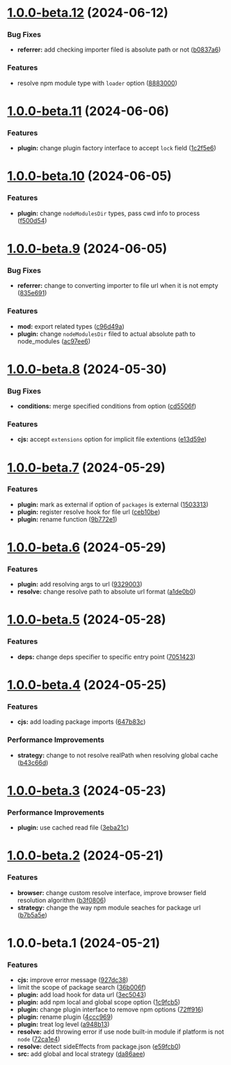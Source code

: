 # [1.0.0-beta.12](https://github.com/TomokiMiyauci/esbuild-deno-specifier/compare/1.0.0-beta.11...1.0.0-beta.12) (2024-06-12)


### Bug Fixes

* **referrer:** add checking importer filed is absolute path or not ([b0837a6](https://github.com/TomokiMiyauci/esbuild-deno-specifier/commit/b0837a6a0e34eb1a10428c39cb55c71c5bca0284))


### Features

* resolve npm module type with `loader` option ([8883000](https://github.com/TomokiMiyauci/esbuild-deno-specifier/commit/8883000ce15a0395106db390424da3f1aae4a01b))

# [1.0.0-beta.11](https://github.com/TomokiMiyauci/esbuild-deno-specifier/compare/1.0.0-beta.10...1.0.0-beta.11) (2024-06-06)


### Features

* **plugin:** change plugin factory interface to accept `lock` field ([1c2f5e6](https://github.com/TomokiMiyauci/esbuild-deno-specifier/commit/1c2f5e67fafc0b86fef68bc11c0cda1fe8e51a86))

# [1.0.0-beta.10](https://github.com/TomokiMiyauci/esbuild-deno-specifier/compare/1.0.0-beta.9...1.0.0-beta.10) (2024-06-05)


### Features

* **plugin:** change `nodeModulesDir` types, pass cwd info to process ([f500d54](https://github.com/TomokiMiyauci/esbuild-deno-specifier/commit/f500d545b1a967cebf70455553b70c912931ecab))

# [1.0.0-beta.9](https://github.com/TomokiMiyauci/esbuild-deno-specifier/compare/1.0.0-beta.8...1.0.0-beta.9) (2024-06-05)


### Bug Fixes

* **referrer:** change to converting importer to file url when it is not empty ([835e691](https://github.com/TomokiMiyauci/esbuild-deno-specifier/commit/835e691fded0769aee5d31d33065d96ae2877e5e))


### Features

* **mod:** export related types ([c96d49a](https://github.com/TomokiMiyauci/esbuild-deno-specifier/commit/c96d49a8149287ee0d16e5d4e2ebc04e0c5a64a4))
* **plugin:** change `nodeModulesDir` filed to actual absolute path to node_modules ([ac97ee6](https://github.com/TomokiMiyauci/esbuild-deno-specifier/commit/ac97ee616da89592acaefb2ad5725827b3b2bdaa))

# [1.0.0-beta.8](https://github.com/TomokiMiyauci/esbuild-deno-specifier/compare/1.0.0-beta.7...1.0.0-beta.8) (2024-05-30)


### Bug Fixes

* **conditions:** merge specified conditions from option ([cd5506f](https://github.com/TomokiMiyauci/esbuild-deno-specifier/commit/cd5506f7827403c1a7c41881164f63c2bbdfb93b))


### Features

* **cjs:** accept `extensions` option for implicit file extentions ([e13d59e](https://github.com/TomokiMiyauci/esbuild-deno-specifier/commit/e13d59ec90e5f38c05a5566b32cd2cb336a694b9))

# [1.0.0-beta.7](https://github.com/TomokiMiyauci/esbuild-deno-specifier/compare/1.0.0-beta.6...1.0.0-beta.7) (2024-05-29)


### Features

* **plugin:** mark as  external if option of `packages` is external ([1503313](https://github.com/TomokiMiyauci/esbuild-deno-specifier/commit/1503313fed0f2265fbda068bebb9ea3007086700))
* **plugin:** register resolve hook for file url ([ceb10be](https://github.com/TomokiMiyauci/esbuild-deno-specifier/commit/ceb10be131f656c1c3020dbffb416b743deff031))
* **plugin:** rename function ([9b772e1](https://github.com/TomokiMiyauci/esbuild-deno-specifier/commit/9b772e13cb205477b7b197493663d0f24307a7f7))

# [1.0.0-beta.6](https://github.com/TomokiMiyauci/esbuild-deno-specifier/compare/1.0.0-beta.5...1.0.0-beta.6) (2024-05-29)


### Features

* **plugin:** add resolving args to url ([9329003](https://github.com/TomokiMiyauci/esbuild-deno-specifier/commit/93290031f24ec01143fd2d47904456626b2d2f1f))
* **resolve:** change resolve path to absolute url format ([a1de0b0](https://github.com/TomokiMiyauci/esbuild-deno-specifier/commit/a1de0b017d641133a8911f8bdfe4999cbfd64778))

# [1.0.0-beta.5](https://github.com/TomokiMiyauci/esbuild-deno-specifier/compare/1.0.0-beta.4...1.0.0-beta.5) (2024-05-28)


### Features

* **deps:** change deps specifier to specific entry point ([7051423](https://github.com/TomokiMiyauci/esbuild-deno-specifier/commit/7051423dbec6d7e20aaf1ba9ce9495b2c6d0c444))

# [1.0.0-beta.4](https://github.com/TomokiMiyauci/esbuild-deno-specifier/compare/1.0.0-beta.3...1.0.0-beta.4) (2024-05-25)


### Features

* **cjs:** add loading package imports ([647b83c](https://github.com/TomokiMiyauci/esbuild-deno-specifier/commit/647b83c93fe313ede9b1839dbf244fea7e395d37))


### Performance Improvements

* **strategy:** change to not resolve realPath when resolving global cache ([b43c66d](https://github.com/TomokiMiyauci/esbuild-deno-specifier/commit/b43c66d7fd9484cae1619fc57aa02748d84501a7))

# [1.0.0-beta.3](https://github.com/TomokiMiyauci/esbuild-deno-specifier/compare/1.0.0-beta.2...1.0.0-beta.3) (2024-05-23)


### Performance Improvements

* **plugin:** use cached read file ([3eba21c](https://github.com/TomokiMiyauci/esbuild-deno-specifier/commit/3eba21cb30ffc50d16e0db54ecb826544c6eeafd))

# [1.0.0-beta.2](https://github.com/TomokiMiyauci/esbuild-deno-specifier/compare/1.0.0-beta.1...1.0.0-beta.2) (2024-05-21)


### Features

* **browser:** change custom resolve interface, improve browser field resolution algorithm ([b3f0806](https://github.com/TomokiMiyauci/esbuild-deno-specifier/commit/b3f08063e2683ef96d5cf682a56ecf675cbe4bd9))
* **strategy:** change the way npm module seaches for package url ([b7b5a5e](https://github.com/TomokiMiyauci/esbuild-deno-specifier/commit/b7b5a5eaafc495e0ab6f37ff2b5c7eb90d10233e))

# 1.0.0-beta.1 (2024-05-21)


### Features

* **cjs:** improve error message ([927dc38](https://github.com/TomokiMiyauci/esbuild-deno-specifier/commit/927dc3857a93a89771e9bdd2417ea0baa4b89312))
* limit the scope of package search ([36b006f](https://github.com/TomokiMiyauci/esbuild-deno-specifier/commit/36b006fd90249b408e36a0d49dc40efd7cfd5f9c))
* **plugin:** add load hook for data url ([3ec5043](https://github.com/TomokiMiyauci/esbuild-deno-specifier/commit/3ec5043805ab69b980a32b183a7fa54e08d89aaa))
* **plugin:** add npm local and global scope option ([1c9fcb5](https://github.com/TomokiMiyauci/esbuild-deno-specifier/commit/1c9fcb55195ca277f83315910e5a4f82d7f99b1e))
* **plugin:** change plugin interface to remove npm options ([72ff916](https://github.com/TomokiMiyauci/esbuild-deno-specifier/commit/72ff916a35819032d9faa7a709a96c9fcea5767b))
* **plugin:** rename plugin ([4ccc969](https://github.com/TomokiMiyauci/esbuild-deno-specifier/commit/4ccc9696c6b62879062b3567da44edf0a7a97910))
* **plugin:** treat log level ([a948b13](https://github.com/TomokiMiyauci/esbuild-deno-specifier/commit/a948b1307e0689b466042d25d01c04f4d63159de))
* **resolve:** add throwing error if use node built-in module if platform is not `node` ([72ca1e4](https://github.com/TomokiMiyauci/esbuild-deno-specifier/commit/72ca1e4877e08d829e9ddf6a3345d8ccca0fe19f))
* **resolve:** detect sideEffects from package.json ([e59fcb0](https://github.com/TomokiMiyauci/esbuild-deno-specifier/commit/e59fcb04d71acf87776ac16bfc0f272f7e34764d))
* **src:** add global and local strategy ([da86aee](https://github.com/TomokiMiyauci/esbuild-deno-specifier/commit/da86aee888c560d382f114115e30fbe47e218532))
